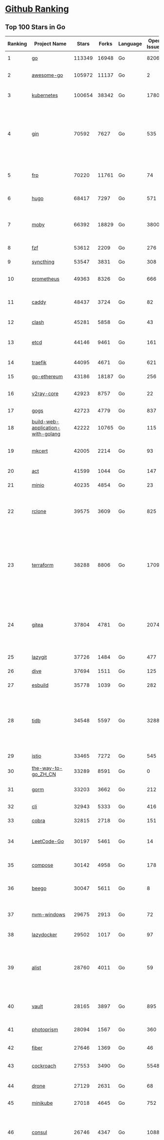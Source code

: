 [Github Ranking](../README.md)
==========

## Top 100 Stars in Go

| Ranking | Project Name | Stars | Forks | Language | Open Issues | Description | Last Commit |
| ------- | ------------ | ----- | ----- | -------- | ----------- | ----------- | ----------- |
| 1 | [go](https://github.com/golang/go) | 113349 | 16948 | Go | 8206 | The Go programming language | 2023-08-07T02:45:32Z |
| 2 | [awesome-go](https://github.com/avelino/awesome-go) | 105972 | 11137 | Go | 2 | A curated list of awesome Go frameworks, libraries and software | 2023-08-07T02:25:46Z |
| 3 | [kubernetes](https://github.com/kubernetes/kubernetes) | 100654 | 38342 | Go | 1780 | Production-Grade Container Scheduling and Management | 2023-08-07T02:26:20Z |
| 4 | [gin](https://github.com/gin-gonic/gin) | 70592 | 7627 | Go | 535 | Gin is a HTTP web framework written in Go (Golang). It features a Martini-like API with much better performance -- up to 40 times faster. If you need smashing performance, get yourself some Gin. | 2023-08-04T10:53:30Z |
| 5 | [frp](https://github.com/fatedier/frp) | 70220 | 11761 | Go | 74 | A fast reverse proxy to help you expose a local server behind a NAT or firewall to the internet. | 2023-07-25T13:35:52Z |
| 6 | [hugo](https://github.com/gohugoio/hugo) | 68417 | 7297 | Go | 571 | The world’s fastest framework for building websites. | 2023-08-05T09:40:39Z |
| 7 | [moby](https://github.com/moby/moby) | 66392 | 18829 | Go | 3800 | Moby Project - a collaborative project for the container ecosystem to assemble container-based systems | 2023-08-07T00:39:39Z |
| 8 | [fzf](https://github.com/junegunn/fzf) | 53612 | 2209 | Go | 276 | :cherry_blossom: A command-line fuzzy finder | 2023-08-03T16:16:17Z |
| 9 | [syncthing](https://github.com/syncthing/syncthing) | 53547 | 3831 | Go | 308 | Open Source Continuous File Synchronization | 2023-08-06T18:30:10Z |
| 10 | [prometheus](https://github.com/prometheus/prometheus) | 49363 | 8326 | Go | 666 | The Prometheus monitoring system and time series database. | 2023-08-07T01:42:00Z |
| 11 | [caddy](https://github.com/caddyserver/caddy) | 48437 | 3724 | Go | 82 | Fast and extensible multi-platform HTTP/1-2-3 web server with automatic HTTPS | 2023-08-06T15:30:39Z |
| 12 | [clash](https://github.com/Dreamacro/clash) | 45281 | 5858 | Go | 43 | A rule-based tunnel in Go. | 2023-08-06T20:51:37Z |
| 13 | [etcd](https://github.com/etcd-io/etcd) | 44146 | 9461 | Go | 161 | Distributed reliable key-value store for the most critical data of a distributed system | 2023-08-06T18:53:09Z |
| 14 | [traefik](https://github.com/traefik/traefik) | 44095 | 4671 | Go | 621 | The Cloud Native Application Proxy | 2023-08-04T10:26:05Z |
| 15 | [go-ethereum](https://github.com/ethereum/go-ethereum) | 43186 | 18187 | Go | 256 | Official Go implementation of the Ethereum protocol | 2023-08-06T14:08:12Z |
| 16 | [v2ray-core](https://github.com/v2ray/v2ray-core) | 42923 | 8757 | Go | 22 | A platform for building proxies to bypass network restrictions. | 2023-08-02T03:26:11Z |
| 17 | [gogs](https://github.com/gogs/gogs) | 42723 | 4779 | Go | 837 | Gogs is a painless self-hosted Git service | 2023-08-02T02:27:58Z |
| 18 | [build-web-application-with-golang](https://github.com/astaxie/build-web-application-with-golang) | 42222 | 10765 | Go | 115 | A golang ebook intro how to build a web with golang | 2023-04-20T09:00:38Z |
| 19 | [mkcert](https://github.com/FiloSottile/mkcert) | 42005 | 2214 | Go | 93 | A simple zero-config tool to make locally trusted development certificates with any names you'd like. | 2023-07-21T15:58:34Z |
| 20 | [act](https://github.com/nektos/act) | 41599 | 1044 | Go | 147 | Run your GitHub Actions locally 🚀 | 2023-08-07T02:54:32Z |
| 21 | [minio](https://github.com/minio/minio) | 40235 | 4854 | Go | 23 | High Performance Object Storage for AI | 2023-08-07T02:03:43Z |
| 22 | [rclone](https://github.com/rclone/rclone) | 39575 | 3609 | Go | 825 | "rsync for cloud storage" - Google Drive, S3, Dropbox, Backblaze B2, One Drive, Swift, Hubic, Wasabi, Google Cloud Storage, Yandex Files | 2023-08-06T12:05:20Z |
| 23 | [terraform](https://github.com/hashicorp/terraform) | 38288 | 8806 | Go | 1709 | Terraform enables you to safely and predictably create, change, and improve infrastructure. It is an open source tool that codifies APIs into declarative configuration files that can be shared amongst team members, treated as code, edited, reviewed, and versioned. | 2023-08-05T02:02:31Z |
| 24 | [gitea](https://github.com/go-gitea/gitea) | 37804 | 4781 | Go | 2074 | Git with a cup of tea! Painless self-hosted all-in-one software development service, including Git hosting, code review, team collaboration, package registry and CI/CD | 2023-08-07T02:57:07Z |
| 25 | [lazygit](https://github.com/jesseduffield/lazygit) | 37726 | 1484 | Go | 477 | simple terminal UI for git commands | 2023-08-07T00:54:00Z |
| 26 | [dive](https://github.com/wagoodman/dive) | 37694 | 1511 | Go | 125 | A tool for exploring each layer in a docker image | 2023-08-04T03:28:45Z |
| 27 | [esbuild](https://github.com/evanw/esbuild) | 35778 | 1039 | Go | 282 | An extremely fast bundler for the web | 2023-08-07T02:52:12Z |
| 28 | [tidb](https://github.com/pingcap/tidb) | 34548 | 5597 | Go | 3288 | TiDB is an open-source, cloud-native, distributed, MySQL-Compatible database for elastic scale and real-time analytics. Try AI-powered Chat2Query free at : https://tidbcloud.com/free-trial | 2023-08-07T02:59:49Z |
| 29 | [istio](https://github.com/istio/istio) | 33465 | 7272 | Go | 545 | Connect, secure, control, and observe services. | 2023-08-07T02:17:15Z |
| 30 | [the-way-to-go_ZH_CN](https://github.com/unknwon/the-way-to-go_ZH_CN) | 33289 | 8591 | Go | 0 | 《The Way to Go》中文译本，中文正式名《Go 入门指南》 | 2023-07-02T10:40:13Z |
| 31 | [gorm](https://github.com/go-gorm/gorm) | 33203 | 3662 | Go | 212 | The fantastic ORM library for Golang, aims to be developer friendly | 2023-08-06T12:17:13Z |
| 32 | [cli](https://github.com/cli/cli) | 32943 | 5333 | Go | 416 | GitHub’s official command line tool | 2023-08-06T20:29:52Z |
| 33 | [cobra](https://github.com/spf13/cobra) | 32815 | 2718 | Go | 151 | A Commander for modern Go CLI interactions | 2023-07-27T14:52:24Z |
| 34 | [LeetCode-Go](https://github.com/halfrost/LeetCode-Go) | 30197 | 5461 | Go | 14 | ✅ Solutions to LeetCode by Go, 100% test coverage, runtime beats 100% / LeetCode 题解 | 2023-08-01T14:41:22Z |
| 35 | [compose](https://github.com/docker/compose) | 30142 | 4958 | Go | 178 | Define and run multi-container applications with Docker | 2023-08-04T21:07:56Z |
| 36 | [beego](https://github.com/beego/beego) | 30047 | 5611 | Go | 8 | beego is an open-source, high-performance web framework for the Go programming language. | 2023-07-31T15:14:11Z |
| 37 | [nvm-windows](https://github.com/coreybutler/nvm-windows) | 29675 | 2913 | Go | 72 | A node.js version management utility for Windows. Ironically written in Go. | 2023-07-15T23:03:52Z |
| 38 | [lazydocker](https://github.com/jesseduffield/lazydocker) | 29502 | 1017 | Go | 97 | The lazier way to manage everything docker | 2023-08-03T10:40:19Z |
| 39 | [alist](https://github.com/alist-org/alist) | 28760 | 4011 | Go | 59 | 🗂️A file list/WebDAV program that supports multiple storages, powered by Gin and Solidjs. / 一个支持多存储的文件列表/WebDAV程序，使用 Gin 和 Solidjs。 | 2023-08-06T19:47:17Z |
| 40 | [vault](https://github.com/hashicorp/vault) | 28165 | 3897 | Go | 895 | A tool for secrets management, encryption as a service, and privileged access management | 2023-08-05T09:23:49Z |
| 41 | [photoprism](https://github.com/photoprism/photoprism) | 28094 | 1567 | Go | 360 | AI-Powered Photos App for the Decentralized Web 🌈💎✨ | 2023-08-05T16:59:22Z |
| 42 | [fiber](https://github.com/gofiber/fiber) | 27646 | 1369 | Go | 46 | ⚡️ Express inspired web framework written in Go | 2023-08-06T19:56:54Z |
| 43 | [cockroach](https://github.com/cockroachdb/cockroach) | 27553 | 3490 | Go | 5548 | CockroachDB - the open source, cloud-native distributed SQL database. | 2023-08-06T21:33:38Z |
| 44 | [drone](https://github.com/harness/drone) | 27129 | 2631 | Go | 68 | Drone is a Container-Native, Continuous Delivery Platform | 2023-08-01T13:44:47Z |
| 45 | [minikube](https://github.com/kubernetes/minikube) | 27018 | 4645 | Go | 752 | Run Kubernetes locally | 2023-08-07T00:53:08Z |
| 46 | [consul](https://github.com/hashicorp/consul) | 26746 | 4347 | Go | 1088 | Consul is a distributed, highly available, and data center aware solution to connect and configure applications across dynamic, distributed infrastructure. | 2023-08-05T22:35:53Z |
| 47 | [nps](https://github.com/ehang-io/nps) | 26729 | 4895 | Go | 433 | 一款轻量级、高性能、功能强大的内网穿透代理服务器。支持tcp、udp、socks5、http等几乎所有流量转发，可用来访问内网网站、本地支付接口调试、ssh访问、远程桌面，内网dns解析、内网socks5代理等等……，并带有功能强大的web管理端。a lightweight, high-performance, powerful intranet penetration proxy server, with a powerful web management terminal. | 2023-07-17T03:53:54Z |
| 48 | [echo](https://github.com/labstack/echo) | 26224 | 2168 | Go | 50 | High performance, minimalist Go web framework | 2023-08-03T10:54:15Z |
| 49 | [portainer](https://github.com/portainer/portainer) | 26175 | 2211 | Go | 318 | Making Docker and Kubernetes management easy. | 2023-08-06T22:33:09Z |
| 50 | [influxdb](https://github.com/influxdata/influxdb) | 25912 | 3409 | Go | 1731 | Scalable datastore for metrics, events, and real-time analytics | 2023-07-31T23:16:04Z |
| 51 | [helm](https://github.com/helm/helm) | 24761 | 6759 | Go | 266 | The Kubernetes Package Manager | 2023-08-07T01:55:39Z |
| 52 | [iris](https://github.com/kataras/iris) | 24228 | 2484 | Go | 85 | The fastest HTTP/2 Go Web Framework. New, modern and easy to learn. Fast development with Code you control. Unbeatable cost-performance ratio :rocket: | 2023-08-04T14:59:08Z |
| 53 | [k3s](https://github.com/k3s-io/k3s) | 24069 | 2107 | Go | 125 | Lightweight Kubernetes | 2023-08-06T18:09:22Z |
| 54 | [nsq](https://github.com/nsqio/nsq) | 23680 | 2881 | Go | 50 | A realtime distributed messaging platform | 2023-07-16T20:11:26Z |
| 55 | [viper](https://github.com/spf13/viper) | 23625 | 1938 | Go | 373 | Go configuration with fangs | 2023-08-04T09:38:41Z |
| 56 | [v2ray-core](https://github.com/v2fly/v2ray-core) | 23451 | 3727 | Go | 41 | A platform for building proxies to bypass network restrictions. | 2023-08-04T22:40:02Z |
| 57 | [faas](https://github.com/openfaas/faas) | 23347 | 1861 | Go | 30 | OpenFaaS - Serverless Functions Made Simple | 2023-08-03T15:08:53Z |
| 58 | [croc](https://github.com/schollz/croc) | 23247 | 995 | Go | 106 | Easily and securely send things from one computer to another :crocodile: :package: | 2023-07-11T14:38:11Z |
| 59 | [ngrok](https://github.com/inconshreveable/ngrok) | 23124 | 4308 | Go | 224 | Introspected tunnels to localhost | 2023-07-09T00:44:48Z |
| 60 | [logrus](https://github.com/sirupsen/logrus) | 23053 | 2261 | Go | 4 | Structured, pluggable logging for Go. | 2023-07-21T15:53:03Z |
| 61 | [docker_practice](https://github.com/yeasy/docker_practice) | 22737 | 5576 | Go | 4 | Learn and understand Docker&Container technologies, with real DevOps practice! | 2023-08-02T00:49:18Z |
| 62 | [go-patterns](https://github.com/tmrts/go-patterns) | 22592 | 2071 | Go | 17 | Curated list of Go design patterns, recipes and idioms | 2023-04-30T11:12:57Z |
| 63 | [hub](https://github.com/mislav/hub) | 22511 | 2401 | Go | 238 | A command-line tool that makes git easier to use with GitHub. | 2023-07-25T10:30:58Z |
| 64 | [milvus](https://github.com/milvus-io/milvus) | 21920 | 2432 | Go | 591 | A cloud-native vector database, storage for next generation AI applications | 2023-08-07T02:44:29Z |
| 65 | [micro](https://github.com/zyedidia/micro) | 21877 | 1136 | Go | 697 | A modern and intuitive terminal-based text editor | 2023-08-03T22:00:42Z |
| 66 | [dapr](https://github.com/dapr/dapr) | 21690 | 1693 | Go | 367 | Dapr is a portable, event-driven, runtime for building distributed applications across cloud and edge. | 2023-08-06T23:05:48Z |
| 67 | [lux](https://github.com/iawia002/lux) | 21683 | 2551 | Go | 444 | 👾 Fast and simple video download library and CLI tool written in Go | 2023-07-06T02:37:15Z |
| 68 | [vegeta](https://github.com/tsenart/vegeta) | 21631 | 1300 | Go | 54 | HTTP load testing tool and library. It's over 9000! | 2023-07-26T23:33:48Z |
| 69 | [rancher](https://github.com/rancher/rancher) | 21394 | 2856 | Go | 2468 | Complete container management platform | 2023-08-07T02:13:04Z |
| 70 | [kratos](https://github.com/go-kratos/kratos) | 21119 | 3862 | Go | 89 | Your ultimate Go microservices framework for the cloud-native era. | 2023-08-04T06:42:30Z |
| 71 | [k6](https://github.com/grafana/k6) | 21114 | 1111 | Go | 429 | A modern load testing tool, using Go and JavaScript - https://k6.io | 2023-08-04T15:00:45Z |
| 72 | [fyne](https://github.com/fyne-io/fyne) | 20974 | 1177 | Go | 555 | Cross platform GUI toolkit in Go inspired by Material Design | 2023-08-06T16:33:20Z |
| 73 | [delve](https://github.com/go-delve/delve) | 20868 | 2087 | Go | 95 | Delve is a debugger for the Go programming language. | 2023-08-05T22:10:52Z |
| 74 | [restic](https://github.com/restic/restic) | 20858 | 1329 | Go | 384 | Fast, secure, efficient backup program | 2023-08-05T18:52:07Z |
| 75 | [go-micro](https://github.com/go-micro/go-micro) | 20709 | 2304 | Go | 74 | A Go microservices framework | 2023-07-20T06:49:56Z |
| 76 | [harbor](https://github.com/goharbor/harbor) | 20582 | 4412 | Go | 531 | An open source trusted cloud native registry project that stores, signs, and scans content. | 2023-08-07T02:39:46Z |
| 77 | [cli](https://github.com/urfave/cli) | 20510 | 1693 | Go | 34 | A simple, fast, and fun package for building command line apps in Go | 2023-07-23T10:31:07Z |
| 78 | [filebrowser](https://github.com/filebrowser/filebrowser) | 20340 | 2437 | Go | 77 | 📂 Web File Browser | 2023-08-05T09:53:42Z |
| 79 | [testify](https://github.com/stretchr/testify) | 20289 | 1488 | Go | 257 | A toolkit with common assertions and mocks that plays nicely with the standard library | 2023-08-06T13:28:34Z |
| 80 | [colly](https://github.com/gocolly/colly) | 20105 | 1624 | Go | 141 | Elegant Scraper and Crawler Framework for Golang | 2023-07-20T18:02:20Z |
| 81 | [fasthttp](https://github.com/valyala/fasthttp) | 19934 | 1664 | Go | 70 | Fast HTTP package for Go. Tuned for high performance. Zero memory allocations in hot paths. Up to 10x faster than net/http | 2023-08-04T07:02:41Z |
| 82 | [learn-go-with-tests](https://github.com/quii/learn-go-with-tests) | 19898 | 2613 | Go | 36 | Learn Go with test-driven development | 2023-08-01T05:46:15Z |
| 83 | [loki](https://github.com/grafana/loki) | 19723 | 2854 | Go | 970 | Like Prometheus, but for logs. | 2023-08-07T03:00:49Z |
| 84 | [websocket](https://github.com/gorilla/websocket) | 19560 | 3379 | Go | 28 | Package gorilla/websocket is a fast, well-tested and widely used WebSocket implementation for Go. | 2023-07-30T18:23:15Z |
| 85 | [dgraph](https://github.com/dgraph-io/dgraph) | 19502 | 1473 | Go | 198 | Native GraphQL Database with graph backend | 2023-08-06T20:12:23Z |
| 86 | [zap](https://github.com/uber-go/zap) | 19235 | 1363 | Go | 95 | Blazing fast, structured, leveled logging in Go. | 2023-08-03T17:28:18Z |
| 87 | [bubbletea](https://github.com/charmbracelet/bubbletea) | 19211 | 606 | Go | 38 | A powerful little TUI framework 🏗 | 2023-08-02T17:24:37Z |
| 88 | [mux](https://github.com/gorilla/mux) | 18906 | 1795 | Go | 13 | Package gorilla/mux is a powerful HTTP router and URL matcher for building Go web servers with 🦍 | 2023-08-02T16:35:18Z |
| 89 | [podman](https://github.com/containers/podman) | 18686 | 2018 | Go | 444 | Podman: A tool for managing OCI containers and pods. | 2023-08-06T22:04:32Z |
| 90 | [Cloudreve](https://github.com/cloudreve/Cloudreve) | 18630 | 3101 | Go | 219 | 🌩支持多家云存储的云盘系统 (Self-hosted file management and sharing system, supports multiple storage providers) | 2023-08-03T08:27:41Z |
| 91 | [grpc-go](https://github.com/grpc/grpc-go) | 18555 | 4088 | Go | 121 | The Go language implementation of gRPC. HTTP/2 based RPC | 2023-08-06T09:13:13Z |
| 92 | [trivy](https://github.com/aquasecurity/trivy) | 18251 | 1819 | Go | 134 | Find vulnerabilities, misconfigurations, secrets, SBOM in containers, Kubernetes, code repositories, clouds and more | 2023-08-06T15:26:02Z |
| 93 | [jaeger](https://github.com/jaegertracing/jaeger) | 18044 | 2170 | Go | 333 | CNCF Jaeger, a Distributed Tracing Platform | 2023-08-04T19:22:08Z |
| 94 | [AdGuardHome](https://github.com/AdguardTeam/AdGuardHome) | 18031 | 1511 | Go | 882 | Network-wide ads & trackers blocking DNS server | 2023-08-04T12:06:24Z |
| 95 | [seaweedfs](https://github.com/seaweedfs/seaweedfs) | 17992 | 2013 | Go | 195 | SeaweedFS is a fast distributed storage system for blobs, objects, files, and data lake, for billions of files! Blob store has O(1) disk seek, cloud tiering. Filer supports Cloud Drive, cross-DC active-active replication, Kubernetes, POSIX FUSE mount, S3 API, S3 Gateway, Hadoop, WebDAV, encryption, Erasure Coding. | 2023-08-01T09:34:59Z |
| 96 | [gotty](https://github.com/yudai/gotty) | 17921 | 1352 | Go | 102 | Share your terminal as a web application | 2023-03-24T15:55:33Z |
| 97 | [gin-vue-admin](https://github.com/flipped-aurora/gin-vue-admin) | 17907 | 5404 | Go | 29 | 基于vite+vue3+gin搭建的开发基础平台（支持TS,JS混用），集成jwt鉴权，权限管理，动态路由，显隐可控组件，分页封装，多点登录拦截，资源权限，上传下载，代码生成器，表单生成器,chatGPT自动查表等开发必备功能。 | 2023-08-06T07:48:41Z |
| 98 | [go-redis](https://github.com/redis/go-redis) | 17689 | 2131 | Go | 183 | Redis Go client | 2023-08-02T09:04:55Z |
| 99 | [goreplay](https://github.com/buger/goreplay) | 17684 | 1781 | Go | 273 | GoReplay is an open-source tool for capturing and replaying live HTTP traffic into a test environment in order to continuously test your system with real data. It can be used to increase confidence in code deployments, configuration changes and infrastructure changes. | 2023-07-31T07:18:38Z |
| 100 | [learngo](https://github.com/inancgumus/learngo) | 17565 | 2359 | Go | 4 | ❤️ 1000+ Hand-Crafted Go Examples, Exercises, and Quizzes. 🚀 Learn Go by fixing 1000+ tiny programs. | 2023-06-09T11:03:13Z |

